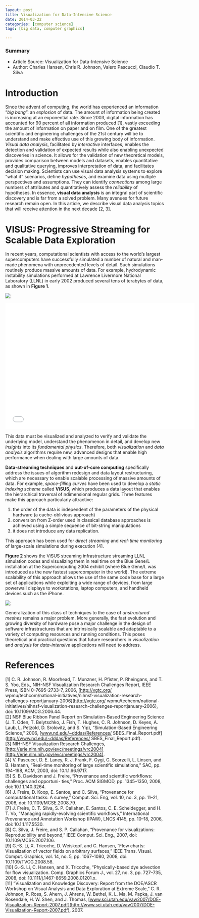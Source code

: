 ```yaml
---
layout: post
title: Visualization for Data-Intensive Science
date: 2014-03-22
categories: [computer science]
tags: [big data, computer graphics]

---
```


### Summary

* Article Source: Visualization for Data-Intensive Science  
* Author: Charles Hansen, Chris R. Johnson, Valero Pascucci, Claudio T. Silva

# Introduction

Since the advent of computing, the world has experienced an information “*big bang*”: an *explosion* of data. The amount of information being created is increasing at an exponential rate. Since 2003, digital information has accounted for 90 percent of all information produced [1], vastly exceeding the amount of information on paper and on film. One of the greatest scientific and engineering challenges of the 21st century will be to understand and make effective use of this growing body of information. *Visual data analysis*, facilitated by *interactive* interfaces, enables the detection and validation of expected results while also enabling unexpected discoveries in science. It allows for the validation of new theoretical models, provides comparison between models and datasets, enables quantitative and qualitative querying, improves interpretation of data, and facilitates decision making. Scientists can use visual data analysis systems to explore “what if” scenarios, define *hypotheses*, and examine data using multiple perspectives and assumptions. They can identify *connections* among large numbers of attributes and quantitatively assess the *reliability* of hypotheses. In essence, **visual data analysis** is an integral part of scientific discovery and is far from a solved problem. Many avenues for future research remain open. In this article, we describe visual data analysis topics that will receive attention in the next decade [2, 3].

# VISUS: Progressive Streaming for Scalable Data Exploration
In recent years, computational scientists with access to the world’s largest supercomputers have successfully simulated a number of natural and man-made phenomena with unprecedented levels of detail. Such simulations routinely produce massive amounts of data. For example, hydrodynamic instability simulations performed at Lawrence Livermore National Laboratory (LLNL) in early 2002 produced several tens of terabytes of data, as shown in **Figure 1**. 

![](http://sungsoo.github.com/images/interactive-visualization.png)<iframe width="600" height="400" src="//www.youtube.com/embed/R_8R6XzqoUM" frameborder="0" allowfullscreen></iframe>
This data must be visualized and analyzed to verify and validate the underlying model, understand the phenomenon in detail, and develop new *insights* into its *fundamental physics*. Therefore, both *visualization* and *data analysis* algorithms require new, advanced designs that enable high performance when dealing with large amounts of data.**Data-streaming techniques** and **out-of-core computing** specifically address the issues of algorithm redesign and data layout restructuring, which are necessary to enable scalable processing of massive amounts of data. For example, *space-filling curves* have been used to develop a *static indexing scheme* called **ViSUS**, which produces a data layout that enables the hierarchical traversal of ndimensional regular grids. Three features make this approach particularly attractive: 
1. the order of the data is independent of the parameters of the physical hardware (a cache-oblivious approach)  
2. conversion from Z-order used in classical database approaches is achieved using a simple sequence of bit-string manipulations   
3. it does not introduce any data replication. 

This approach has been used for *direct streaming* and *real-time monitoring* of large-scale simulations during execution [4].**Figure 2** shows the ViSUS streaming infrastructure streaming LLNL simulation codes and visualizing them in real time on the Blue Gene/L installation at the Supercomputing 2004 exhibit (where Blue Gene/L was introduced as the new fastest supercomputer in the world). The extreme scalability of this approach allows the use of the same code base for a large set of applications while exploiting a wide range of devices, from large powerwall displays to workstations, laptop computers, and handheld devices such as the iPhone.![](http://sungsoo.github.com/images/scalability-visus.png)Generalization of this class of techniques to the case of *unstructured meshes* remains a major problem. More generally, the fast evolution and growing diversity of hardware pose a major challenge in the design of software infrastructures that are intrinsically scalable and adaptable to a variety of computing resources and running conditions. This poses theoretical and practical questions that future researchers in *visualization* and *analysis* for *data-intensive* applications will need to address.
# References
[1] C. R. Johnson, R. Moorhead, T. Munzner, H. Pfister, P. Rheingans, and T. S. Yoo, Eds., NIH-NSF Visualization Research Challenges Report, IEEE Press, ISBN 0-7695-2733-7, 2006, [http://vgtc.org/ wpmu/techcom/national-initiatives/nihnsf-visualization-research-challenges-reportjanuary-2006](http://vgtc.org/ wpmu/techcom/national-initiatives/nihnsf-visualization-research-challenges-reportjanuary-2006), doi: 10.1109/MCG.2006.44.  
[2] NSF Blue Ribbon Panel Report on Simulation-Based Engineering Science (J. T. Oden,T. Belytschko, J. Fish, T. Hughes, C. R. Johnson, D. Keyes, A. Laub, L. Petzold, D. Srolovitz, and S. Yip), “Simulation-Based Engineering Science,” 2006, [www.nd.edu/~dddas/References/ SBES_Final_Report.pdf](http://www.nd.edu/~dddas/References/ SBES_Final_Report.pdf).  
[3] NIH-NSF Visualization Research Challenges, [http://erie.nlm.nih.gov/evc/meetings/vrc2004](http://erie.nlm.nih.gov/evc/meetings/vrc2004).  
[4] V. Pascucci, D. E. Laney, R. J. Frank, F. Gygi, G. Scorzelli, L. Linsen, and B. Hamann, “Real-timemonitoring of large scientific simulations,” SAC, pp. 194–198, ACM, 2003, doi: 10.1.1.66.9717.  
[5] S. B. Davidson and J. Freire, “Provenance and scientific workflows: challenges and opportuni-ties,” Proc. ACM SIGMOD, pp. 1345–1350, 2008, doi: 10.1.1.140.3264.  
[6] J. Freire, D. Koop, E. Santos, and C. Silva, “Provenance for computational tasks: A survey,”Comput. Sci. Eng, vol. 10, no. 3, pp. 11–21, 2008, doi: 10.1109/MCSE.2008.79.  
[7] J. Freire, C. T. Silva, S. P. Callahan, E. Santos, C. E. Scheidegger, and H. T. Vo, “Managingrapidly-evolving scientific workflows,” International Provenance and Annotation Workshop(IPAW), LNCS 4145, pp. 10–18, 2006, doi: 10.1.1.117.5530.  
[8] C. Silva, J. Freire, and S. P. Callahan, “Provenance for visualizations: Reproducibility andbeyond,” IEEE Comput. Sci. Eng., 2007, doi: 10.1109/MCSE.2007.106.  
[9] G.-S. Li, X. Tricoche, D. Weiskopf, and C. Hansen, “Flow charts: Visualization of vector fieldson arbitrary surfaces,” IEEE Trans. Visual. Comput. Graphics, vol. 14, no. 5, pp. 1067–1080, 2008,doi: 10.1109/TVCG.2008.58.  
[10] G.-S. Li, C. Hansen, and X. Tricoche, “Physically-based dye advection for flow visualization.Comp. Graphics Forum J., vol. 27, no. 3, pp. 727–735, 2008, doi: 10.1111/j.1467-8659.2008.01201.x.  
[11] “Visualization and Knowledge Discovery: Report from the DOE/ASCR Workshop on VisualAnalysis and Data Exploration at Extreme Scale,” C. R. Johnson, R. Ross, S. Ahern, J. Ahrens, W. Bethel, K. L. Ma, M. Papka, J. van Rosendale, H. W. Shen, and J. Thomas, [www.sci.utah.edu/vaw2007/DOE-Visualization-Report-2007.pdf](http://www.sci.utah.edu/vaw2007/DOE-Visualization-Report-2007.pdf), 2007.